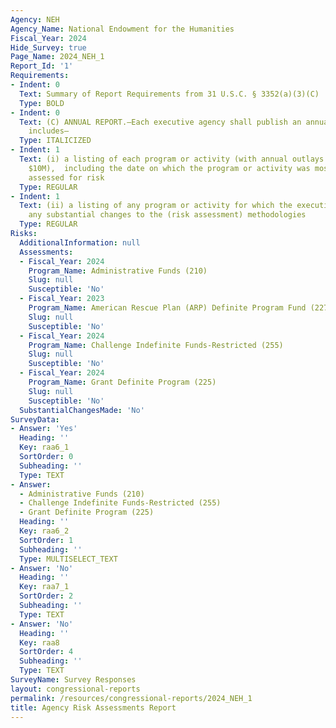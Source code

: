 ```yaml
---
Agency: NEH
Agency_Name: National Endowment for the Humanities
Fiscal_Year: 2024
Hide_Survey: true
Page_Name: 2024_NEH_1
Report_Id: '1'
Requirements:
- Indent: 0
  Text: Summary of Report Requirements from 31 U.S.C. § 3352(a)(3)(C)
  Type: BOLD
- Indent: 0
  Text: (C) ANNUAL REPORT.—Each executive agency shall publish an annual report that
    includes—
  Type: ITALICIZED
- Indent: 1
  Text: (i) a listing of each program or activity (with annual outlays greater than
    $10M),  including the date on which the program or activity was most recently
    assessed for risk
  Type: REGULAR
- Indent: 1
  Text: (ii) a listing of any program or activity for which the executive agency makes
    any substantial changes to the (risk assessment) methodologies
  Type: REGULAR
Risks:
  AdditionalInformation: null
  Assessments:
  - Fiscal_Year: 2024
    Program_Name: Administrative Funds (210)
    Slug: null
    Susceptible: 'No'
  - Fiscal_Year: 2023
    Program_Name: American Rescue Plan (ARP) Definite Program Fund (227)
    Slug: null
    Susceptible: 'No'
  - Fiscal_Year: 2024
    Program_Name: Challenge Indefinite Funds-Restricted (255)
    Slug: null
    Susceptible: 'No'
  - Fiscal_Year: 2024
    Program_Name: Grant Definite Program (225)
    Slug: null
    Susceptible: 'No'
  SubstantialChangesMade: 'No'
SurveyData:
- Answer: 'Yes'
  Heading: ''
  Key: raa6_1
  SortOrder: 0
  Subheading: ''
  Type: TEXT
- Answer:
  - Administrative Funds (210)
  - Challenge Indefinite Funds-Restricted (255)
  - Grant Definite Program (225)
  Heading: ''
  Key: raa6_2
  SortOrder: 1
  Subheading: ''
  Type: MULTISELECT_TEXT
- Answer: 'No'
  Heading: ''
  Key: raa7_1
  SortOrder: 2
  Subheading: ''
  Type: TEXT
- Answer: 'No'
  Heading: ''
  Key: raa8
  SortOrder: 4
  Subheading: ''
  Type: TEXT
SurveyName: Survey Responses
layout: congressional-reports
permalink: /resources/congressional-reports/2024_NEH_1
title: Agency Risk Assessments Report
---
```

